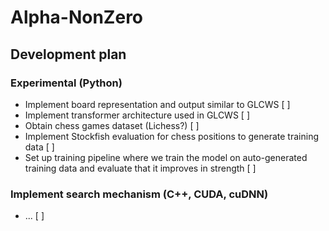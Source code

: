 # Alpha-NonZero

## Development plan

### Experimental (Python)
* Implement board representation and output similar to GLCWS [ ]
* Implement transformer architecture used in GLCWS [ ]
* Obtain chess games dataset (Lichess?) [ ]
* Implement Stockfish evaluation for chess positions to generate training data [ ]
* Set up training pipeline where we train the model on auto-generated training data and evaluate that it improves in strength [ ]

### Implement search mechanism (C++, CUDA, cuDNN)
* ... [ ]